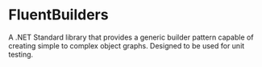 # FluentBuilders
A .NET Standard library that provides a generic builder pattern capable of creating simple to complex object graphs. Designed to be used for unit testing.
